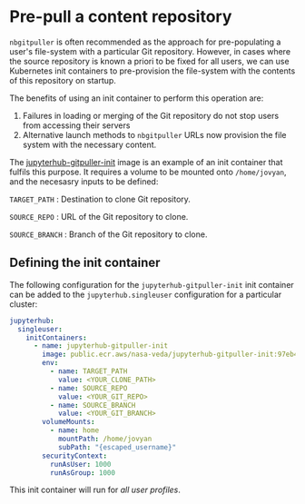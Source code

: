 # Pre-pull a content repository

`nbgitpuller` is often recommended as the approach for pre-populating a user's file-system with a particular Git repository. However, in cases where the source repository is known a priori to be fixed for all users, we can use Kubernetes init containers to pre-provision the file-system with the contents of this repository on startup.

The benefits of using an init container to perform this operation are:

1. Failures in loading or merging of the Git repository do not stop users from accessing their servers
2. Alternative launch methods to `nbgitpuller` URLs now provision the file system with the necessary content.

The [jupyterhub-gitpuller-init] image is an example of an init container that fulfils this purpose. It requires a volume to be mounted onto `/home/jovyan`, and the necesasry inputs to be defined:

`TARGET_PATH`
: Destination to clone Git repository.

`SOURCE_REPO`
: URL of the Git repository to clone.

`SOURCE_BRANCH`
: Branch of the Git repository to clone.

## Defining the init container

The following configuration for the `jupyterhub-gitpuller-init` init container can be added to the `jupyterhub.singleuser` configuration for a particular cluster:

```yaml
jupyterhub:
  singleuser:
    initContainers:
      - name: jupyterhub-gitpuller-init
        image: public.ecr.aws/nasa-veda/jupyterhub-gitpuller-init:97eb45f9d23b128aff810e45911857d5cffd05c2
        env:
          - name: TARGET_PATH
            value: <YOUR_CLONE_PATH>
          - name: SOURCE_REPO
            value: <YOUR_GIT_REPO>
          - name: SOURCE_BRANCH
            value: <YOUR_GIT_BRANCH>
        volumeMounts:
          - name: home
            mountPath: /home/jovyan
            subPath: "{escaped_username}"
        securityContext:
          runAsUser: 1000
          runAsGroup: 1000
```

This init container will run for _all user profiles_.

[jupyterhub-gitpuller-init]: https://github.com/NASA-IMPACT/jupyterhub-gitpuller-init
